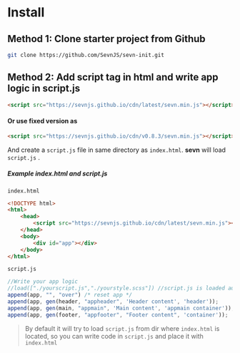 # Install

## Method 1: Clone starter project from Github

```bash
git clone https://github.com/SevnJS/sevn-init.git
```



## Method 2:  Add script tag in html and write app logic in script.js

```html
<script src="https://sevnjs.github.io/cdn/latest/sevn.min.js"></script>
```
#### Or use fixed version as
```html
<script src="https://sevnjs.github.io/cdn/v0.8.3/sevn.min.js"></script>
```

And create a `script.js` file in same directory as `index.html`. **sevn** will load `script.js` . 

##### Example index.html and script.js

`index.html`
```html
<!DOCTYPE html>
<html>
    <head>
        <script src="https://sevnjs.github.io/cdn/latest/sevn.min.js"></script>
    </head>
    <body>
        <div id="app"></div>
    </body>
</html>
```

`script.js`
```javascript
//Write your app logic
//load(["./yourscript.js","./yourstyle.scss"]) //script.js is loaded automatically.
append(app, "", "over") /* reset app */
append(app, gen(header, "appheader", 'Header content', 'header'));
append(app, gen(main, "appmain", 'Main content', 'appmain container'));
append(app, gen(footer, "appfooter", "Footer content", 'container'));
```


> By default it will try to load `script.js` from dir where `index.html` is located, so you can write code in `script.js` and place it with `index.html`

